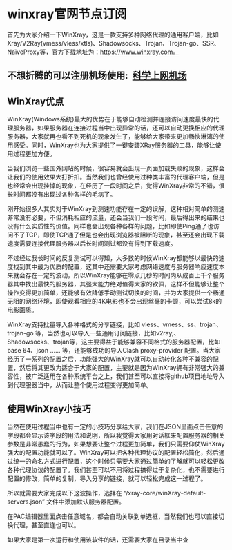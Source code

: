 # winxray官网节点订阅
首先为大家介绍一下WinXray，这是一款支持多种网络代理的通用客户端，比如 Xray/V2Ray(vmess/vless/xtls)、Shadowsocks、Trojan、Trojan-go、SSR、NaïveProxy等，官方下载地址为：https://www.winxray.com。

## 不想折腾的可以注册机场使用:  [科学上网机场](https://bit.ly/3h13Qdj)

## WinXray优点

WinXray(Windows系统)最大的优势在于能够自动检测并连接访问速度最快的代理服务器，如果服务器在连接过程当中出现异常的话，还可以自动更换相应的代理服务器，大家就再也看不到死机的现象发生了，能够给大家带来更加畅快淋漓的使用感受。同时，WinXray也为大家提供了一键安装XRay服务器的工具，能够让使用过程更加方便。

当我们浏览一些国外网站的时候，很容易就会出现一页面加载失败的现象，这样会让我们的使用效果大打折扣。当然我们也曾经使用过种类丰富的代理客户端，但是也经常会出现挂掉的现象，在经历了一段时间之后，觉得WinXray非常的不错，很长时间都没有出现过各种各样的毛病了。

刚开始很多人其实对于WinXray到测速功能存在一定的误解，这种相对简单的测速非常没有必要，不但消耗相应的流量，还会当我们一段时间，最后得出来的结果也没有什么实质性的价值。同样也会出现各种各样的问题，比如即使Ping通了也访问不了TCP，即使TCP通了但是也会出现浏览器被阻断的现象，甚至还会出现下载速度需要连接代理服务器以后长时间测试都没有得到下载速度。

不过经过我长时间的反复测试可以得知，大多数的时候WinXray都能够以最快的速度找到其中最为优质的配置，这其中还需要大家考虑网络速度与服务器响应速度本来就会存在一定的波动，所以WinXray能够在零点几秒的时间内从成百上千个服务器其中找出最快的服务器，其强大能力绝对值得大家的钦佩，这样不但能够让整个操作变得更加简单，还能够有效降低手动测试切换的时间，并为大家提供一个畅通无阻的网络环境，即使观看相应的4K电影也不会出现丝毫的卡顿，可以尝试8k的电影画质。

WinXray支持批量导入各种格式的分享链接，比如 vless、vmess、ss、trojan、trojan-go 等，当然也可以导入一些通用订阅链接，比如v2ray,、Shadowsocks、trojan等，这主要得益于能够兼容不同格式的服务器配置，比如 base 64、json …… 等，还能够成功的导入Clash proxy-provider 配置。当大家经历了一系列的配置之后，功能强大的WinXray就可以自动转化各种不兼容的配置，然后将其更改为适合于大家的配置，主要就是因为WinXray拥有非常强大的兼容性，被广泛适用在各种系统平台之上，我们甚至可以直接将github项目地址导入到代理服器当中，从而让整个使用过程变得更加简单。

## 使用WinXray小技巧

当然在使用过程当中也有一定的小技巧分享给大家，我们在JSON里面点击任意的字段都会显示该字段的用法和说明，所以我觉得大家用对话框来配置服务器的相关参数是非常愚蠢的行为，如果想要让整个过程更加简单，我们只需要仰仗WinXray强大的配置功能就可以了。WinXray可以把各种代理协议的配置轻松简化，然后通过统一的命名方式进行配置，这个时候只需要大家通过简单的了解就可以轻松更改各种代理协议的配置了。我们甚至可以不用将过程搞得过于复杂化，也不需要进行配置的修改，简单的复制，导入分享的链接，就可以轻松完成这一过程了。

所以就需要大家完成以下这波操作，选择在 “/xray-core/winXray-default-servers.json” 文件中添加默认服务器配置。

在PAC编辑器里面点击任意域名，都会自动关联到单选框，当然我们也可以直接切换代理，甚至直连也可以。

如果大家是第一次运行和使用该软件的话，还需要大家在目录当中查
